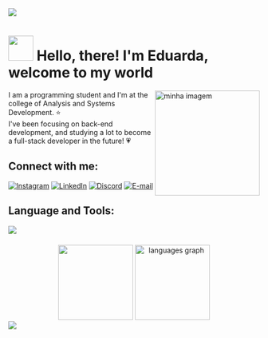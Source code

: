 <img src="https://capsule-render.vercel.app/api?type=Waving&color=ef95ae&fontColor=ef95ae&height=70&section=header"/>
<h1 align=left"> <img src="https://media.giphy.com/media/mGcNjsfWAjY5AEZNw6/giphy.gif" width="50"> Hello, there! I'm Eduarda, welcome to my world</h1>
<p align="left">
<img align="right" alt="minha imagem" width="210" src="https://media.discordapp.net/attachments/929899914836738061/1105261250348339370/ffbb0050d9b94168ebe7dd8a7d09374a.gif">
I am a programming student and I'm at the college of Analysis and Systems Development. ⭐ <br>I've been focusing on back-end development, and studying a lot to become a full-stack developer in the future! 💗


##   Connect with me:

[![Instagram](https://img.shields.io/badge/Instagram-%23E4405F.svg?logo=Instagram&logoColor=white)](https://instagram.com/dudsamon)
[![LinkedIn](https://img.shields.io/badge/LinkedIn-%230077B5.svg?logo=linkedin&logoColor=white)](https://linkedin.com/in/eduardaamon)
[![Discord](https://img.shields.io/badge/Discord-%23333.svg?logo=discord&logoColor=white)](http://discord.com/users/dudaamon) 
[![E-mail](https://img.shields.io/badge/Gmail-%23DD0031.svg?&logo=gmail&logoColor=white)](mailto:eduardaamon16@gmail.com)

##   Language and Tools:
<div align="left">
    <img src="https://skillicons.dev/icons?i=js,nodejs,html,css,postgres,git,express" />
</div>


###


<div align="center">
  <img height="150em" src="https://github-readme-stats.vercel.app/api?username=dudaamon&count_private=true&include_all_commits=true&show_icons=true&theme=dracula&locale=en&hide_border=false&show_owner=true" />
 <img src="https://github-readme-stats.vercel.app/api/top-langs?username=dudaamon&locale=en&hide_title=false&layout=compact&card_width=320&langs_count=5&theme=dracula&hide_border=false" height="150" alt="languages graph"  />
</div>

<img src="https://capsule-render.vercel.app/api?type=Waving&color=ef95ae&fontColor=ef95ae&height=70&section=footer&animation=fadeIn" />
</div>
